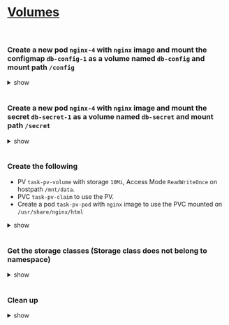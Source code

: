 # [Volumes](https://kubernetes.io/docs/concepts/storage/volumes/)

<br />

### Create a new pod `nginx-4` with `nginx` image and mount the configmap `db-config-1` as a volume named `db-config` and mount path `/config`

<details><summary>show</summary><p>

```yaml
cat << EOF > nginx-4.yaml
apiVersion: v1
kind: Pod
metadata:
  name: nginx-4
spec:
  containers:
  - image: nginx
    name: nginx-4
    volumeMounts:
      - name: db-config
        mountPath: "/config"
        readOnly: true
  volumes:
    - name: db-config
      configMap:
        name: db-config-1
EOF

kubectl apply -f nginx-4.yaml

kubectl exec nginx-4 -- cat /config/DB_HOST # verify env variables
# db.example.com
```

</p></details> 

<br />

### Create a new pod `nginx-4` with `nginx` image and mount the secret `db-secret-1` as a volume named `db-secret` and mount path `/secret`

<details><summary>show</summary><p>

```yaml
cat << EOF > nginx-4.yaml
apiVersion: v1
kind: Pod
metadata:
  name: nginx-4
spec:
  containers:
  - image: nginx
    name: nginx-4
    volumeMounts:
      - name: db-secret
        mountPath: "/secret"
        readOnly: true
  volumes:
    - name: db-secret
      secret:
        secretName: db-secret-1
EOF

kubectl apply -f nginx-4.yaml
```

```bash
kubectl exec nginx-4 -- cat /secret/DB_HOST  # verify env variables
# db.example.com
```

</p></details>

<br />

### Create the following
 - PV `task-pv-volume` with storage `10Mi`, Access Mode `ReadWriteOnce` on hostpath `/mnt/data`.   
 - PVC `task-pv-claim` to use the PV. 
 - Create a pod `task-pv-pod` with `nginx` image to use the PVC mounted on `/usr/share/nginx/html`

<details><summary>show</summary><p>

```yaml
cat << EOF > task-pv-volume.yaml
apiVersion: v1
kind: PersistentVolume
metadata:
  name: task-pv-volume
spec:
  storageClassName: manual
  capacity:
    storage: 10Mi
  accessModes:
    - ReadWriteOnce
  hostPath:
    path: "/mnt/data"
EOF

kubectl apply -f task-pv-volume.yaml

kubectl get pv
# NAME             CAPACITY   ACCESS MODES   RECLAIM POLICY   STATUS      CLAIM   STORAGECLASS   REASON   AGE
# task-pv-volume   10Mi       RWO            Retain           Available           manual                  6s
```

```yaml
cat << EOF > task-pv-claim.yaml
apiVersion: v1
kind: PersistentVolumeClaim
metadata:
  name: task-pv-claim
spec:
  storageClassName: manual
  accessModes:
    - ReadWriteOnce
  resources:
    requests:
      storage: 10Mi
EOF

kubectl apply -f task-pv-claim.yaml

kubectl get pvc
#NAME            STATUS   VOLUME           CAPACITY   ACCESS MODES   STORAGECLASS   AGE
#task-pv-claim   Bound    task-pv-volume   10Mi       RWO            manual         12s
kubectl get pv # check status bound
#NAME             CAPACITY   ACCESS MODES   RECLAIM POLICY   STATUS   CLAIM                   STORAGECLASS   REASON   AGE
#task-pv-volume   10Mi       RWO            Retain           Bound    default/task-pv-claim   manual                  64s

```

```yaml
cat << EOF > task-pv-pod.yaml
apiVersion: v1
kind: Pod
metadata:
  name: task-pv-pod
spec:
  volumes:
    - name: task-pv-storage
      persistentVolumeClaim:
        claimName: task-pv-claim
  containers:
    - name: task-pv-pod
      image: nginx
      ports:
        - containerPort: 80
          name: "http-server"
      volumeMounts:
        - mountPath: "/usr/share/nginx/html"
          name: task-pv-storage
EOF

kubectl apply -f task-pv-pod.yaml
```

</p></details>

<br />

### Get the storage classes (Storage class does not belong to namespace)

<details><summary>show</summary><p>

```bash
kubectl get storageclass
# OR
kubectl get sc
```
</p></details> 

<br />

### Clean up

<details><summary>show</summary><p>

```bash
kubectl delete pod task-pv-pod --force
kubectl delete pvc task-pv-claim
kubectl delete pv task-pv-volume
```

</p></details>

<br />

